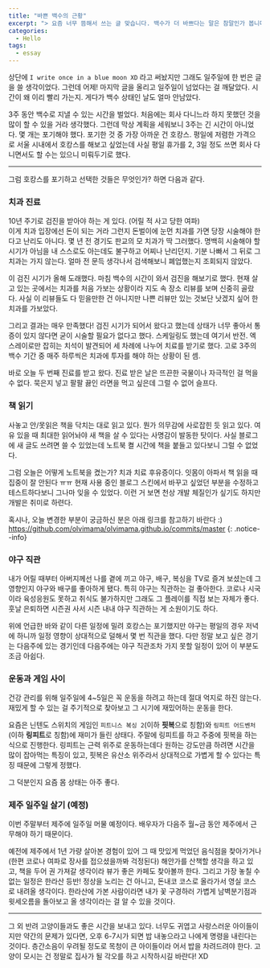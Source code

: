 ```yaml
---
title: "바쁜 백수의 근황"
excerpt: "> 요즘 너무 뜸해서 쓰는 글 맞습니다. 백수가 더 바쁘다는 말은 참말인가 봅니다."
categories:
  - Hello
tags:
  - essay
---
```


상단에 `I write once in a blue moon XD` 라고 써놨지만 그래도 일주일에 한 번은 글을 쓸 생각이었다. 그런데 어제! 마지막 글을 올리고 일주일이 넘었다는 걸 깨달았다. 시간이 왜 이리 빨리 가는지. 게다가 백수 상태인 날도 얼마 안남았다.

3주 동안 백수로 지낼 수 있는 시간을 벌었다. 처음에는 회사 다니느라 하지 못했던 것을 많이 할 수 있을 거라 생각했다. 그런데 막상 계획을 세워보니 3주는 긴 시간이 아니었다. 몇 개는 포기해야 했다. 포기한 것 중 가장 아까운 건 호캉스. 평일에 저렴한 가격으로 서울 시내에서 호캉스를 해보고 싶었는데 사실 평일 휴가를 2, 3일 정도 쓰면 회사 다니면서도 할 수는 있으니 미뤄두기로 했다.

***

그럼 호캉스를 포기하고 선택한 것들은 무엇인가? 하면 다음과 같다.

### 치과 진료

10년 주기로 검진을 받아야 하는 게 있다. <span class="comment">(어릴 적 사고 당한 여파)</span>  
이게 치과 입장에선 돈이 되는 거라 그런지 돈벌이에 눈먼 치과를 가면 당장 시술해야 한다고 난리도 아니다. 몇 년 전 경기도 판교의 모 치과가 딱 그러했다. 명백히 시술해야 할 시기가 아님을 내 스스로도 아는데도 불구하고 어찌나 난리던지. 기분 나빠서 그 뒤로 그 치과는 가지 않는다. 얼마 전 문득 생각나서 검색해보니 폐업했는지 조회되지 않았다.

이 검진 시기가 올해 도래했다. 마침 백수의 시간이 와서 검진을 해보기로 했다. 현재 살고 있는 곳에서는 치과를 처음 가보는 상황이라 지도 속 장소 리뷰를 보며 신중히 골랐다. 사실 이 리뷰들도 다 믿을만한 건 아니지만 나쁜 리뷰만 있는 것보단 낫겠지 싶어 한 치과를 가보았다.

그리고 결과는 매우 만족했다! 검진 시기가 되어서 왔다고 했는데 상태가 너무 좋아서 통증이 있지 않다면 굳이 시술할 필요가 없다고 했다. 스케일링도 했는데 여기서 반전. 엑스레이로만 잡히는 치석이 발견되어 세 차례에 나누어 치료를 받기로 했다. 고로 3주의 백수 기간 중 매주 하루씩은 치과에 투자를 해야 하는 상황이 된 셈.

바로 오늘 두 번째 진료를 받고 왔다. 진료 받은 날은 뜨끈한 국물이나 자극적인 걸 먹을 수 없다. 묵은지 넣고 팔팔 끓인 라면을 먹고 싶은데 그럴 수 없어 슬프다.

### 책 읽기

사놓고 안/못읽은 책을 닥치는 대로 읽고 있다. 뭔가 의무감에 사로잡힌 듯 읽고 있다. 여유 있을 때 최대한 읽어놔야 새 책을 살 수 있다는 사명감이 발동한 탓이다. 사실 블로그에 새 글도 쓰려면 쓸 수 있었는데 노트북 켤 시간에 책을 붙들고 있다보니 그럴 수 없었다.

그럼 오늘은 어떻게 노트북을 켰는가? 치과 치료 후유증이다. 잇몸이 아파서 책 읽을 때 집중이 잘 안된다 ㅠㅠ 현재 사용 중인 블로그 스킨에서 바꾸고 싶었던 부분을 수정하고 테스트하다보니 그나마 잊을 수 있었다. 이런 거 보면 천상 개발 체질인가 싶기도 하지만 개발은 취미로 하련다.

혹시나, 오늘 변경한 부분이 궁금하신 분은 아래 링크를 참고하기 바란다 :)
<a href="https://github.com/olvimama/olvimama.github.io/commits/master" target="_blank">https://github.com/olvimama/olvimama.github.io/commits/master</a>
{: .notice--info}

### 야구 직관

내가 어릴 때부터 아버지께선 나를 곁에 끼고 야구, 배구, 복싱을 TV로 즐겨 보셨는데 그 영향인지 야구와 배구를 좋아하게 됐다. 특히 야구는 직관하는 걸 좋아한다. 코로나 시국이라 육성응원도 못하고 취식도 불가하지만 그래도 그 플레이를 직접 보는 자체가 좋다. 훗날 은퇴하면 시즌권 사서 시즌 내내 야구 직관하는 게 소원이기도 하다.

위에 언급한 바와 같이 다른 일정에 밀려 호캉스는 포기했지만 야구는 평일의 경우 저녁에 하니까 일정 영향이 상대적으로 덜해서 몇 번 직관을 했다. 다만 정말 보고 싶은 경기는 다음주에 있는 경기인데 다음주에는 야구 직관조차 가지 못할 일정이 있어 이 부분도 조금 아쉽다.

### 운동과 게임 사이

건강 관리를 위해 일주일에 4~5일은 꼭 운동을 하려고 하는데 절대 억지로 하진 않는다. 재밌게 할 수 있는 걸 주기적으로 찾아보고 그 시기에 재밌어하는 운동을 한다.

요즘은 닌텐도 스위치의 게임인 `피트니스 복싱 2`<span class="comment">(이하 **핏복**으로 칭함)</span>와 `링피트 어드벤처`<span class="comment">(이하 **링피트**로 칭함)</span>에 재미가 들린 상태다. 주말에 링피트를 하고 주중에 핏복을 하는 식으로 진행한다. 링피트는 근력 위주로 운동하는데다 원하는 강도만큼 하려면 시간을 많이 잡아먹는 특징이 있고, 핏복은 유산소 위주라서 상대적으로 가볍게 할 수 있다는 특징 때문에 그렇게 정했다.

그 덕분인지 요즘 몸 상태는 아주 좋다.

### 제주 일주일 살기 (예정)

이번 주말부터 제주에 일주일 머물 예정이다. 배우자가 다음주 월~금 동안 제주에서 근무해야 하기 때문이다.

예전에 제주에서 1년 가량 살아본 경험이 있어 그 때 맛있게 먹었던 음식점을 찾아가거나 <span class="comment">(한편 코로나 여파로 장사를 접으셨을까봐 걱정된다)</span> 해안가를 산책할 생각을 하고 있고, 책을 두어 권 가져갈 생각이라 뷰가 좋은 카페도 찾아볼까 한다. 그리고 가장 놓칠 수 없는 일정은 한라산 등반! 정상을 노리는 건 아니고, 돈내코 코스로 올라가서 영실 코스로 내려올 생각이다. 한라산에 가본 사람이라면 내가 꽃 구경하러 가볍게 남벽분기점과 윗세오름을 돌아보고 올 생각이라는 걸 알 수 있을 것이다.

***

그 외 반려 고양이들과도 좋은 시간을 보내고 있다. 너무도 귀엽고 사랑스러운 아이들이지만 약간의 문제가 있다면, 오후 6-7시가 되면 밥 내놓으라고 나에게 명령을 내린다는 것이다. 층간소음이 우려될 정도로 목청이 큰 아이들이라 어서 밥을 차려드려야 한다. 고양이 모시는 건 정말로 집사가 될 각오를 하고 시작하시길 바란다! XD